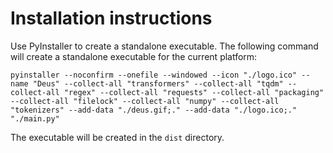 # Installation instructions

Use PyInstaller to create a standalone executable. The following command will create a standalone executable for the current platform:

    pyinstaller --noconfirm --onefile --windowed --icon "./logo.ico" --name "Deus" --collect-all "transformers" --collect-all "tqdm" --collect-all "regex" --collect-all "requests" --collect-all "packaging" --collect-all "filelock" --collect-all "numpy" --collect-all "tokenizers" --add-data "./deus.gif;." --add-data "./logo.ico;."  "./main.py"

The executable will be created in the `dist` directory.
